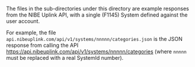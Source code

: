 The files in the sub-directories under this directory are example responses from the NIBE Uplink API, with a single (F1145) System defined against the user account.

For example, the file `api.nibeuplink.com/api/v1/systems/nnnnn/categories.json` is the JSON response from calling the API https://api.nibeuplink.com/api/v1/systems/nnnnn/categories (where `nnnnn` must be replaced with a real SystemId number).
